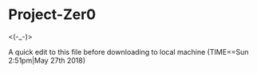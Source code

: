 # Project-Zer0
&lt;(-_-)>


A quick edit to this file before downloading to local machine (TIME==Sun 2:51pm|May 27th 2018)
